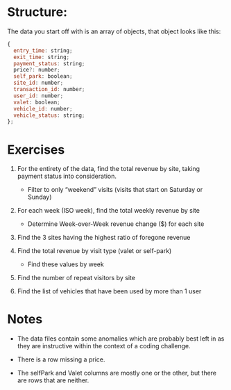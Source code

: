 # Structure:
The data you start off with is an array of objects, that object looks like this:
```js
{
  entry_time: string;
  exit_time: string;
  payment_status: string;
  price?: number;
  self_park: boolean;
  site_id: number;
  transaction_id: number;
  user_id: number;
  valet: boolean;
  vehicle_id: number;
  vehicle_status: string;
};
```

# Exercises

1) For the entirety of the data, find the total revenue by site, taking payment status into consideration.

    - Filter to only “weekend” visits (visits that start on Saturday or Sunday)

2) For each week (ISO week), find the total weekly revenue by site
    
    - Determine Week-over-Week revenue change ($) for each site

3) Find the 3 sites having the highest ratio of foregone revenue

4) Find the total revenue by visit type (valet or self-park)
    - Find these values by week

5) Find the number of repeat visitors by site

6) Find the list of vehicles that have been used by more than 1 user
# Notes
- The data files contain some anomalies which are probably best left in as they are instructive within the context of a coding challenge.

- There is a row missing a price.

- The selfPark and Valet columns are mostly one or the other, but there are rows that are neither.

 
